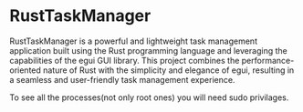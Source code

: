 # RustTaskManager
RustTaskManager is a powerful and lightweight task management application built using the Rust programming language and leveraging the capabilities of the egui GUI library. This project combines the performance-oriented nature of Rust with the simplicity and elegance of egui, resulting in a seamless and user-friendly task management experience.

To see all the processes(not only root ones) you will need sudo privilages.

